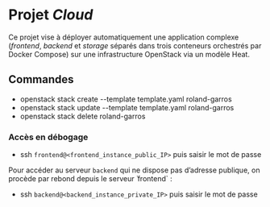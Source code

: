 # Projet <i>Cloud</i>

Ce projet vise à déployer automatiquement une application complexe (<i>frontend</i>, <i>backend</i> et <i>storage</i> séparés dans trois conteneurs orchestrés par Docker Compose) sur une infrastructure OpenStack via un modèle Heat.

## Commandes

* openstack stack create --template template.yaml roland-garros
* openstack stack update --template template.yaml roland-garros
* openstack stack delete roland-garros

### Accès en débogage

* ssh `frontend@<frontend_instance_public_IP>` puis saisir le mot de passe

Pour accéder au serveur `backend` qui ne dispose pas d’adresse publique, on procède par rebond depuis le serveur ̀ frontend` :

* ssh `backend@<backend_instance_private_IP>` puis saisir le mot de passe
